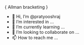 {
  Allman bracketing
}
- 👋 Hi, I’m @pratyooshraj
- 👀 I’m interested in ...
- 🌱 I’m currently learning ...
- 💞️ I’m looking to collaborate on ...
- 📫 How to reach me ...

<!---
pratyooshraj/pratyooshraj is a ✨ special ✨ repository because its `README.md` (this file) appears on your GitHub profile.
You can click the Preview link to take a look at your changes.
--->
